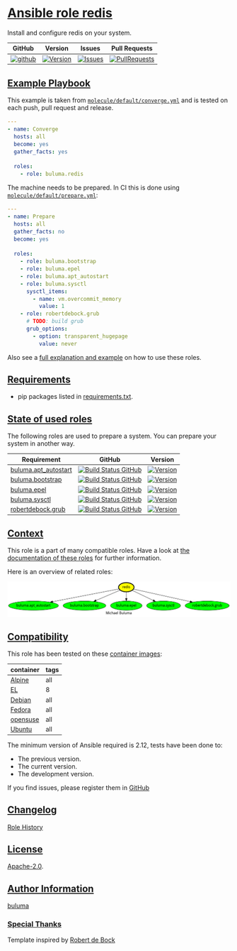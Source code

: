 # [Ansible role redis](#redis)

Install and configure redis on your system.

|GitHub|Version|Issues|Pull Requests|
|------|-------|------|-------------|
|[![github](https://github.com/buluma/ansible-role-redis/actions/workflows/molecule.yml/badge.svg)](https://github.com/buluma/ansible-role-redis/actions/workflows/molecule.yml)|[![Version](https://img.shields.io/github/release/buluma/ansible-role-redis.svg)](https://github.com/buluma/ansible-role-redis/releases/)|[![Issues](https://img.shields.io/github/issues/buluma/ansible-role-redis.svg)](https://github.com/buluma/ansible-role-redis/issues/)|[![PullRequests](https://img.shields.io/github/issues-pr-closed-raw/buluma/ansible-role-redis.svg)](https://github.com/buluma/ansible-role-redis/pulls/)|

## [Example Playbook](#example-playbook)

This example is taken from [`molecule/default/converge.yml`](https://github.com/buluma/ansible-role-redis/blob/master/molecule/default/converge.yml) and is tested on each push, pull request and release.

```yaml
---
- name: Converge
  hosts: all
  become: yes
  gather_facts: yes

  roles:
    - role: buluma.redis
```

The machine needs to be prepared. In CI this is done using [`molecule/default/prepare.yml`](https://github.com/buluma/ansible-role-redis/blob/master/molecule/default/prepare.yml):

```yaml
---
- name: Prepare
  hosts: all
  gather_facts: no
  become: yes

  roles:
    - role: buluma.bootstrap
    - role: buluma.epel
    - role: buluma.apt_autostart
    - role: buluma.sysctl
      sysctl_items:
        - name: vm.overcommit_memory
          value: 1
    - role: robertdebock.grub
      # TODO: build grub
      grub_options:
        - option: transparent_hugepage
          value: never
```

Also see a [full explanation and example](https://buluma.github.io/how-to-use-these-roles.html) on how to use these roles.


## [Requirements](#requirements)

- pip packages listed in [requirements.txt](https://github.com/buluma/ansible-role-redis/blob/master/requirements.txt).

## [State of used roles](#state-of-used-roles)

The following roles are used to prepare a system. You can prepare your system in another way.

| Requirement | GitHub | Version |
|-------------|--------|--------|
|[buluma.apt_autostart](https://galaxy.ansible.com/buluma/apt_autostart)|[![Build Status GitHub](https://github.com/buluma/ansible-role-apt_autostart/workflows/Ansible%20Molecule/badge.svg)](https://github.com/buluma/ansible-role-apt_autostart/actions)|[![Version](https://img.shields.io/github/release/buluma/ansible-role-apt_autostart.svg)](https://github.com/shadowwalker/ansible-role-apt_autostart)|
|[buluma.bootstrap](https://galaxy.ansible.com/buluma/bootstrap)|[![Build Status GitHub](https://github.com/buluma/ansible-role-bootstrap/workflows/Ansible%20Molecule/badge.svg)](https://github.com/buluma/ansible-role-bootstrap/actions)|[![Version](https://img.shields.io/github/release/buluma/ansible-role-bootstrap.svg)](https://github.com/shadowwalker/ansible-role-bootstrap)|
|[buluma.epel](https://galaxy.ansible.com/buluma/epel)|[![Build Status GitHub](https://github.com/buluma/ansible-role-epel/workflows/Ansible%20Molecule/badge.svg)](https://github.com/buluma/ansible-role-epel/actions)|[![Version](https://img.shields.io/github/release/buluma/ansible-role-epel.svg)](https://github.com/shadowwalker/ansible-role-epel)|
|[buluma.sysctl](https://galaxy.ansible.com/buluma/sysctl)|[![Build Status GitHub](https://github.com/buluma/ansible-role-sysctl/workflows/Ansible%20Molecule/badge.svg)](https://github.com/buluma/ansible-role-sysctl/actions)|[![Version](https://img.shields.io/github/release/buluma/ansible-role-sysctl.svg)](https://github.com/shadowwalker/ansible-role-sysctl)|
|[robertdebock.grub](https://galaxy.ansible.com/buluma/robertdebock.grub)|[![Build Status GitHub](https://github.com/buluma/robertdebock.grub/workflows/Ansible%20Molecule/badge.svg)](https://github.com/buluma/robertdebock.grub/actions)|[![Version](https://img.shields.io/github/release/buluma/robertdebock.grub.svg)](https://github.com/shadowwalker/robertdebock.grub)|

## [Context](#context)

This role is a part of many compatible roles. Have a look at [the documentation of these roles](https://buluma.github.io/) for further information.

Here is an overview of related roles:

![dependencies](https://raw.githubusercontent.com/buluma/ansible-role-redis/png/requirements.png "Dependencies")

## [Compatibility](#compatibility)

This role has been tested on these [container images](https://hub.docker.com/u/buluma):

|container|tags|
|---------|----|
|[Alpine](https://hub.docker.com/repository/docker/buluma/alpine/general)|all|
|[EL](https://hub.docker.com/repository/docker/buluma/enterpriselinux/general)|8|
|[Debian](https://hub.docker.com/repository/docker/buluma/debian/general)|all|
|[Fedora](https://hub.docker.com/repository/docker/buluma/fedora/general)|all|
|[opensuse](https://hub.docker.com/repository/docker/buluma/opensuse/general)|all|
|[Ubuntu](https://hub.docker.com/repository/docker/buluma/ubuntu/general)|all|

The minimum version of Ansible required is 2.12, tests have been done to:

- The previous version.
- The current version.
- The development version.

If you find issues, please register them in [GitHub](https://github.com/buluma/ansible-role-redis/issues)

## [Changelog](#changelog)

[Role History](https://github.com/buluma/ansible-role-redis/blob/master/CHANGELOG.md)

## [License](#license)

[Apache-2.0](https://github.com/buluma/ansible-role-redis/blob/master/LICENSE).

## [Author Information](#author-information)

[buluma](https://buluma.github.io/)


### [Special Thanks](#special-thanks)

Template inspired by [Robert de Bock](https://github.com/robertdebock)
